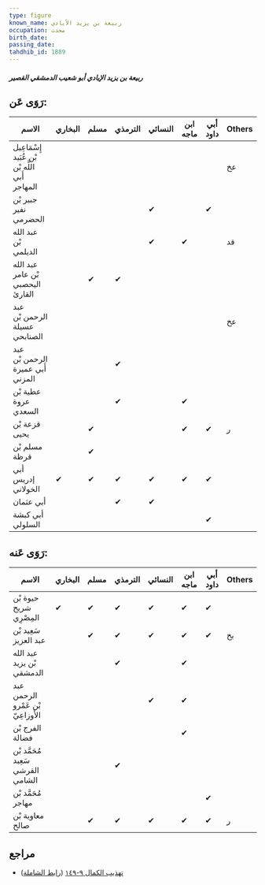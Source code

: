 ```yaml
---
type: figure
known_name: ربيعة بن يزيد الأيادي
occupation: محدث
birth_date:
passing_date:
tahdhib_id: 1889
---
```

##### ربيعة بن يزيد الإيادي أبو شعيب الدمشقي القصير

## رَوَى عَن:
| الاسم                                          | البخاري | مسلم | الترمذي | النسائي | ابن ماجه | أبي داود | Others |
| ---------------------------------------------- | ------- | ---- | ------- | ------- | -------- | -------- | ------ |
| إِسْمَاعِيل بْن عُبَيد اللَّه بْن أَبي المهاجر |         |      |         |         |          |          | عخ     |
| جبير بْن نفير الحضرمي                          |         |      |         | ✔       |          | ✔        |        |
| عبد الله بْن الديلمي                           |         |      |         | ✔       | ✔        |          | قد     |
| عبد الله بْن عامر اليحصبي القارئ               |         | ✔    | ✔       |         |          |          |        |
| عبد الرحمن بْن عسيلة الصنابحي                  |         |      |         |         |          |          | عخ     |
| عبد الرحمن بْن أَبي عميرة المزني               |         |      | ✔       |         |          |          |        |
| عطية بْن عروة السعدي                           |         |      | ✔       |         | ✔        |          |        |
| قزعة بْن يحيى                                  |         | ✔    |         |         | ✔        | ✔        | ر      |
| مسلم بْن قرظة                                  |         | ✔    |         |         |          |          |        |
| أبي إدريس الخولاني                             | ✔       | ✔    | ✔       | ✔       | ✔        | ✔        |        |
| أبي عثمان                                      |         |      | ✔       | ✔       |          |          |        |
| أبي كبشة السلولي                               |         |      |         |         |          | ✔        |        |
## رَوَى عَنه:
| الاسم                             | البخاري | مسلم | الترمذي | النسائي | ابن ماجه | أبي داود | Others |
| --------------------------------- | ------- | ---- | ------- | ------- | -------- | -------- | ------ |
| حيوة بْن شريح المِصْرِي           | ✔       | ✔    | ✔       | ✔       | ✔        | ✔        |        |
| سَعِيد بْن عبد العزيز             |         | ✔    | ✔       | ✔       | ✔        | ✔        | بخ     |
| عبد الله بْن يزيد الدمشقي         |         |      | ✔       |         | ✔        |          |        |
| عبد الرحمن بْن عَمْرو الأَوزاعِيّ |         |      |         | ✔       | ✔        |          |        |
| الفرج بْن فضالة                   |         |      |         |         | ✔        |          |        |
| مُحَمَّد بْن سَعِيد القرشي الشامي |         |      | ✔       |         |          |          |        |
| مُحَمَّد بْن مهاجر                |         |      |         |         |          | ✔        |        |
| معاوية بْن صالح                   |         | ✔    | ✔       | ✔       | ✔        | ✔        | ر      |
## مراجع
- [تهذيب الكمال ٩-١٤٩](obsidian://open?vault=Tahdhib-al-Kamal&file=Figures/١٨٨٩-ربيعة%20بن%20يزيد%20الإيادي%20أبو%20شعيب%20الدمشقي%20القصير) ([رابط الشاملة](https://shamela.ws/book/3722/4389))